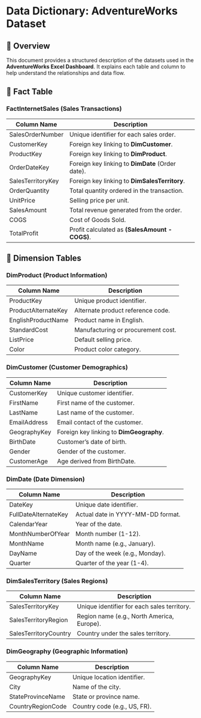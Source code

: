 # Data Dictionary: AdventureWorks Dataset

## 📌 Overview
This document provides a structured description of the datasets used in the **AdventureWorks Excel Dashboard**. It explains each table and column to help understand the relationships and data flow.

## 📂 Fact Table
### **FactInternetSales** (Sales Transactions)
| Column Name         | Description |
|---------------------|-------------|
| SalesOrderNumber   | Unique identifier for each sales order. |
| CustomerKey        | Foreign key linking to **DimCustomer**. |
| ProductKey         | Foreign key linking to **DimProduct**. |
| OrderDateKey       | Foreign key linking to **DimDate** (Order date). |
| SalesTerritoryKey  | Foreign key linking to **DimSalesTerritory**. |
| OrderQuantity      | Total quantity ordered in the transaction. |
| UnitPrice         | Selling price per unit. |
| SalesAmount        | Total revenue generated from the order. |
| COGS              | Cost of Goods Sold. |
| TotalProfit       | Profit calculated as **(SalesAmount - COGS)**. |

## 📂 Dimension Tables
### **DimProduct** (Product Information)
| Column Name        | Description |
|--------------------|-------------|
| ProductKey        | Unique product identifier. |
| ProductAlternateKey | Alternate product reference code. |
| EnglishProductName | Product name in English. |
| StandardCost      | Manufacturing or procurement cost. |
| ListPrice        | Default selling price. |
| Color            | Product color category. |

### **DimCustomer** (Customer Demographics)
| Column Name      | Description |
|-----------------|-------------|
| CustomerKey     | Unique customer identifier. |
| FirstName       | First name of the customer. |
| LastName        | Last name of the customer. |
| EmailAddress    | Email contact of the customer. |
| GeographyKey    | Foreign key linking to **DimGeography**. |
| BirthDate       | Customer’s date of birth. |
| Gender          | Gender of the customer. |
| CustomerAge     | Age derived from BirthDate. |

### **DimDate** (Date Dimension)
| Column Name         | Description |
|---------------------|-------------|
| DateKey            | Unique date identifier. |
| FullDateAlternateKey | Actual date in YYYY-MM-DD format. |
| CalendarYear       | Year of the date. |
| MonthNumberOfYear  | Month number (1-12). |
| MonthName         | Month name (e.g., January). |
| DayName           | Day of the week (e.g., Monday). |
| Quarter           | Quarter of the year (1-4). |

### **DimSalesTerritory** (Sales Regions)
| Column Name           | Description |
|----------------------|-------------|
| SalesTerritoryKey    | Unique identifier for each sales territory. |
| SalesTerritoryRegion | Region name (e.g., North America, Europe). |
| SalesTerritoryCountry | Country under the sales territory. |

### **DimGeography** (Geographic Information)
| Column Name       | Description |
|------------------|-------------|
| GeographyKey    | Unique location identifier. |
| City           | Name of the city. |
| StateProvinceName | State or province name. |
| CountryRegionCode | Country code (e.g., US, FR). |
